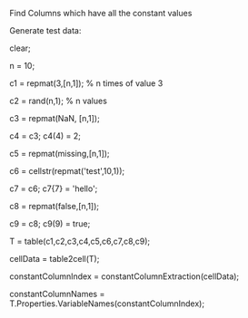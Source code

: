 Find Columns which have all the constant values

Generate test data:

clear; 

n = 10; 

c1 = repmat(3,[n,1]); % n times of value 3 

c2 = rand(n,1); % n values 

c3 = repmat(NaN, [n,1]); 

c4 = c3; 
c4(4) = 2; 

c5 = repmat(missing,[n,1]);

c6 = cellstr(repmat('test',10,1));

c7 = c6; 
c7{7} = 'hello'; 

c8 = repmat(false,[n,1]); 

c9 = c8; 
c9(9) = true;

T = table(c1,c2,c3,c4,c5,c6,c7,c8,c9);

cellData = table2cell(T); 

constantColumnIndex = constantColumnExtraction(cellData);

constantColumnNames = T.Properties.VariableNames(constantColumnIndex);

